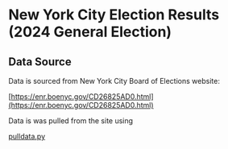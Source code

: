# New York City Election Results (2024 General Election)
## Data Source
Data is sourced from New York City Board of Elections website:

[https://enr.boenyc.gov/CD26825AD0.html](https://enr.boenyc.gov/CD26825AD0.html)

Data is was pulled from the site using 

[pulldata.py](pulldata.py)
